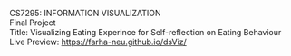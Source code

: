 CS7295: INFORMATION VISUALIZATION  
Final Project  
Title: Visualizing Eating Experince for Self-reflection on Eating Behaviour  
Live Preview: https://farha-neu.github.io/dsViz/  

